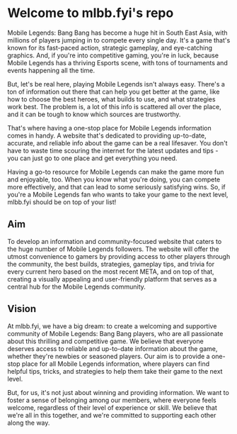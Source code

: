 # Welcome to mlbb.fyi's repo
Mobile Legends: Bang Bang has become a huge hit in South East Asia, with millions of players jumping in to compete every single day. It's a game that's known for its fast-paced action, strategic gameplay, and eye-catching graphics. And, if you're into competitive gaming, you're in luck, because Mobile Legends has a thriving Esports scene, with tons of tournaments and events happening all the time.

But, let's be real here, playing Mobile Legends isn't always easy. There's a ton of information out there that can help you get better at the game, like how to choose the best heroes, what builds to use, and what strategies work best. The problem is, a lot of this info is scattered all over the place, and it can be tough to know which sources are trustworthy.

That's where having a one-stop place for Mobile Legends information comes in handy. A website that's dedicated to providing up-to-date, accurate, and reliable info about the game can be a real lifesaver. You don't have to waste time scouring the internet for the latest updates and tips - you can just go to one place and get everything you need.

Having a go-to resource for Mobile Legends can make the game more fun and enjoyable, too. When you know what you're doing, you can compete more effectively, and that can lead to some seriously satisfying wins. So, if you're a Mobile Legends fan who wants to take your game to the next level, mlbb.fyi should be on top of your list!

## Aim
To develop an information and community-focused website that caters to the huge number of Mobile Legends followers. The website will offer the utmost convenience to gamers by providing access to other players through the community, the best builds, strategies, gameplay tips, and trivia for every current hero based on the most recent META, and on top of that, creating a visually appealing and user-friendly platform that serves as a central hub for the Mobile Legends community.

## Vision
At mlbb.fyi, we have a big dream: to create a welcoming and supportive community of Mobile Legends: Bang Bang players, who are all passionate about this thrilling and competitive game. We believe that everyone deserves access to reliable and up-to-date information about the game, whether they're newbies or seasoned players. Our aim is to provide a one-stop place for all Mobile Legends information, where players can find helpful tips, tricks, and strategies to help them take their game to the next level.

But, for us, it's not just about winning and providing information. We want to foster a sense of belonging among our members, where everyone feels welcome, regardless of their level of experience or skill. We believe that we're all in this together, and we're committed to supporting each other along the way.
